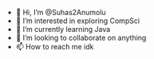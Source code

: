 - 👋 Hi, I’m @Suhas2Anumolu
- 👀 I’m interested in exploring CompSci
- 🌱 I’m currently learning Java
- 💞️ I’m looking to collaborate on anything
- 📫 How to reach me idk

<!---
Suhas2Anumolu/Suhas2Anumolu is a ✨ special ✨ repository because its `README.md` (this file) appears on your GitHub profile.
You can click the Preview link to take a look at your changes.
--->
